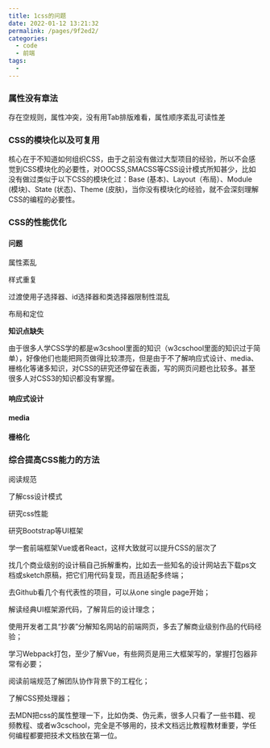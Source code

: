 ```yaml
---
title: 1css的问题
date: 2022-01-12 13:21:32
permalink: /pages/9f2ed2/
categories:
  - code
  - 前端
tags:
  - 
---
```

### 属性没有章法

存在空规则，属性冲突，没有用Tab排版难看，属性顺序紊乱可读性差

### CSS的模块化以及可复用

核心在于不知道如何组织CSS，由于之前没有做过大型项目的经验，所以不会感觉到CSS模块化的必要性，对OOCSS,SMACSS等CSS设计模式所知甚少，比如没有做过类似于以下CSS的模块化过：Base (基本)、Layout（布局）、Module (模块)、State (状态)、Theme (皮肤)，当你没有模块化的经验，就不会深刻理解CSS的编程的必要性。

### CSS的性能优化

#### 问题

属性紊乱

样式重复

过渡使用子选择器、id选择器和类选择器限制性混乱

布局和定位

**知识点缺失**

由于很多人学CSS学的都是w3cshool里面的知识（w3cschool里面的知识过于简单），好像他们也能把网页做得比较漂亮，但是由于不了解响应式设计、media、栅格化等诸多知识，对CSS的研究还停留在表面，写的网页问题也比较多。甚至很多人对CSS3的知识都没有掌握。

#### 响应式设计

#### media

#### 栅格化

### 综合提高CSS能力的方法

阅读规范

了解css设计模式

研究css性能

研究Bootstrap等UI框架

学一套前端框架Vue或者React，这样大致就可以提升CSS的层次了

找几个商业级别的设计稿自己拆解重构，比如去一些知名的设计网站去下载ps文档或sketch原稿，把它们用代码复现，而且适配多终端；

去Github看几个有代表性的项目，可以从one single page开始；

解读经典UI框架源代码，了解背后的设计理念；

使用开发者工具“抄袭”分解知名网站的前端网页，多去了解商业级别作品的代码经验；

学习Webpack打包，至少了解Vue，有些网页是用三大框架写的，掌握打包器非常有必要；

阅读前端规范了解团队协作背景下的工程化；

了解CSS预处理器；

去MDN把css的属性整理一下，比如伪类、伪元素，很多人只看了一些书籍、视频教程、或者w3cschool，完全是不够用的，技术文档远比教程教材重要，学任何编程都要把技术文档放在第一位。


